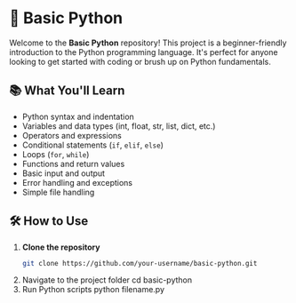 # 🐍 Basic Python

Welcome to the **Basic Python** repository! This project is a beginner-friendly introduction to the Python programming language. It's perfect for anyone looking to get started with coding or brush up on Python fundamentals.

## 📚 What You'll Learn

- Python syntax and indentation
- Variables and data types (int, float, str, list, dict, etc.)
- Operators and expressions
- Conditional statements (`if`, `elif`, `else`)
- Loops (`for`, `while`)
- Functions and return values
- Basic input and output
- Error handling and exceptions
- Simple file handling

## 🛠 How to Use

1. **Clone the repository**
   ```bash
   git clone https://github.com/your-username/basic-python.git
2. Navigate to the project folder
   cd basic-python
3. Run Python scripts
   python filename.py

